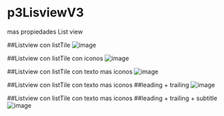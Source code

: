 # p3LisviewV3
mas propiedades List view

##Listview con listTile
![image](https://github.com/user-attachments/assets/d37c30aa-360d-4da6-8334-d2848cf5d257)

##Listview con listTile con iconos
![image](https://github.com/user-attachments/assets/d6323a96-e503-44a5-8509-77a8177849c9)

##Listview con listTile con texto mas iconos
![image](https://github.com/user-attachments/assets/f7f3e1a5-66d2-424d-9a09-d6a37e1a9416)

##Listview con listTile con texto mas iconos
##leading + trailing
![image](https://github.com/user-attachments/assets/ab4d8bc0-2a57-4f15-8e69-eb09943f11b0)

##Listview con listTile con texto mas iconos
##leading + trailing + subtitle
![image](https://github.com/user-attachments/assets/840e9f56-73ad-410a-a95d-33ef3cbe5d46)

